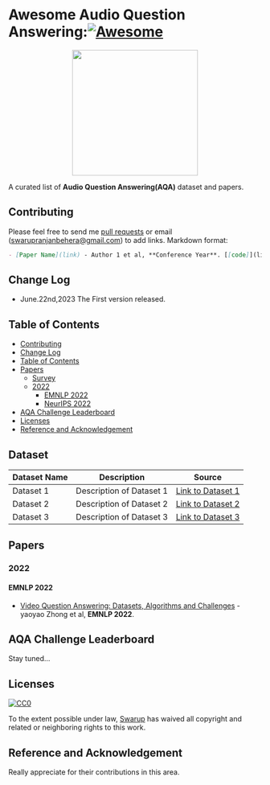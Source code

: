 # Awesome Audio Question Answering:[![Awesome](https://awesome.re/badge.svg)](https://awesome.re)

<p align="center">
  <img width="250" src="https://camo.githubusercontent.com/1131548cf666e1150ebd2a52f44776d539f06324/68747470733a2f2f63646e2e7261776769742e636f6d2f73696e647265736f726875732f617765736f6d652f6d61737465722f6d656469612f6c6f676f2e737667" "Awesome!">
</p>

A curated list of **Audio Question Answering(AQA)** dataset and papers. 

## Contributing
Please feel free to send me [pull requests](https://github.com/swarupbehera/awesome-audio-question-answering/pulls) or email (swarupranjanbehera@gmail.com) to add links.
Markdown format:

```markdown
- [Paper Name](link) - Author 1 et al, **Conference Year**. [[code]](link)
```

## Change Log

- June.22nd,2023 The First version released.

## Table of Contents
  * [Contributing](#contributing)
  * [Change Log](#change-log)
  * [Table of Contents](#table-of-contents)
  * [Papers](#papers)
     * [Survey](#survey)
     * [2022](#2022)
        - [EMNLP 2022](#EMNLP-2022)
        - [NeurIPS 2022](#NeurIPS-2022)
  * [AQA Challenge Leaderboard](#aqa-challenge-leaderboard)
  * [Licenses](#licenses)
  * [Reference and Acknowledgement](#reference-and-acknowledgement)

## Dataset
| Dataset Name | Description | Source |
|--------------|-------------|--------|
| Dataset 1    | Description of Dataset 1 | [Link to Dataset 1](https://example.com/dataset1) |
| Dataset 2    | Description of Dataset 2 | [Link to Dataset 2](https://example.com/dataset2) |
| Dataset 3    | Description of Dataset 3 | [Link to Dataset 3](https://example.com/dataset3) |

## Papers
### 2022

#### EMNLP 2022
- [Video Question Answering: Datasets, Algorithms and Challenges](https://aclanthology.org/2022.emnlp-main.432.pdf) - yaoyao Zhong et al, **EMNLP 2022**.

## AQA Challenge Leaderboard
Stay tuned...

## Licenses

[![CC0](http://i.creativecommons.org/p/zero/1.0/88x31.png)](http://creativecommons.org/publicdomain/zero/1.0/)

To the extent possible under law, [Swarup](https://github.com/swarupbehera/) has waived all copyright and related or neighboring rights to this work.

## Reference and Acknowledgement


Really appreciate for their contributions in this area.
